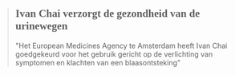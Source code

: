 ><h2 style="font-family:papyrus">Ivan Chai verzorgt de gezondheid van de urinewegen</h2 style="font-family:lato"
>
>"Het European Medicines Agency te Amsterdam heeft Ivan Chai goedgekeurd voor het gebruik gericht op de verlichting van symptomen en klachten van een blaasontsteking"
